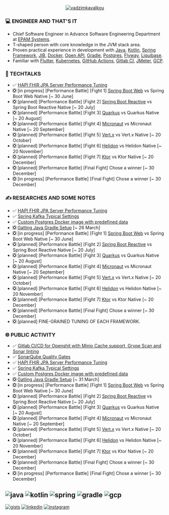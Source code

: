 <p align="center"><a href="https://github.com/fragaly" target="blank"><img align="center" src="https://github-readme-stats.vercel.app/api?username=fragaly&theme=dark&show_icons=true&count_private=true&include_all_commits=true" alt="vadzimkavalkou" /></a></p>

### 💻 ENGINEER AND THAT'S IT

*  Chief Software Engineer in Advance Software Engineering Department at [EPAM Systems](http://epam.com/).
*  T-shaped person with core knowledge in the JVM stack area. 
*  Proven practical experience in development with [Java](https://www.java.com/en/), [Kotlin](https://kotlinlang.org/), [Spring Framework](https://spring.io/projects/spring-boot), [JIB](https://github.com/GoogleContainerTools/jib), [Docker](https://www.docker.com/), [Open API](https://www.openapis.org/), [Gradle](https://gradle.org/), [Postgres](https://www.postgresql.org/), [Flyway](https://flywaydb.org/), [Liquibase](https://www.liquibase.org/).
*  Familiar with [Flutter](https://flutter.dev/), [Kubernetes](https://kubernetes.io/docs/concepts/overview/what-is-kubernetes/), [GitHub Actions](https://github.com/features/actions), [Gitlab CI](https://docs.gitlab.com/ee/ci/), [JMeter](https://jmeter.apache.org/), [GCP](https://cloud.google.com/gcp/).

### 🎥 TECHTALKS

* ✅	[HAPI FHIR JPA Server Performance Tuning](https://wearecommunity.io/events/aen-meetup-performance-investigations-hapi-fhir-jpa-server-tuning/talks/16982)
* ❎ [in progress] [Performance Battle] [Fight 1] [Spring Boot Web](https://docs.spring.io/spring-framework/docs/current/reference/html/web.html) vs Spring Boot Web Native [~ 30 June]
* ❎ [planned] [Performance Battle] [Fight 2] [Spring Boot Reactive](https://docs.spring.io/spring-framework/docs/current/reference/html/web-reactive.html) vs Spring Boot Reactive Native [~ 20 July]
* ❎ [planned] [Performance Battle] [Fight 3] [Quarkus](https://quarkus.io/) vs Quarkus Native [~ 20 August]
* ❎ [planned] [Performance Battle] [Fight 4] [Micronaut](https://micronaut.io/) vs Micronaut Native [~ 20 September]
* ❎ [planned] [Performance Battle] [Fight 5] [Vert.x](https://vertx.io/) vs Vert.x Native [~ 20 October]
* ❎ [planned] [Performance Battle] [Fight 6] [Helidon](https://helidon.io/) vs Helidon Native [~ 20 November]
* ❎ [planned] [Performance Battle] [Fight 7] [Ktor](https://ktor.io/) vs Ktor Native [~ 20 December]
* ❎ [planned] [Performance Battle] [Final Fight] Chose a winner [~ 30 December]
* ❎ [in progress] [Performance Battle] [Final Fight] Chose a winner [~ 30 December]

### ✍️ RESEARCHES AND SOME NOTES

* ✅	[HAPI FHIR JPA Server Performance Tuning](https://github.com/fragaLY/blog/blob/main/hapi-fhir-jpaserver/HAPI-FHIR-JPASERVER.md)
* ✅	[Spring Kafka Typical Settings](https://github.com/fragaLY/blog/blob/main/spring-kafka/SPRING-KAFKA-TYPICAL-SETTINGS.md)
* ✅	[Custom Postgres Docker image with predefined data](https://github.com/fragaLY/blog/blob/main/postgres-custom-image/POSTGRES-CUSTOM-IMAGE.md)
* ❎ [Gatling Java Gradle Setup]() [~ 26 March]
* ❎ [in progress] [Performance Battle] [Fight 1] [Spring Boot Web](https://docs.spring.io/spring-framework/docs/current/reference/html/web.html) vs Spring Boot Web Native [~ 30 June]
* ❎ [planned] [Performance Battle] [Fight 2] [Spring Boot Reactive](https://docs.spring.io/spring-framework/docs/current/reference/html/web-reactive.html) vs Spring Boot Reactive Native [~ 20 July]
* ❎ [planned] [Performance Battle] [Fight 3] [Quarkus](https://quarkus.io/) vs Quarkus Native [~ 20 August]
* ❎ [planned] [Performance Battle] [Fight 4] [Micronaut](https://micronaut.io/) vs Micronaut Native [~ 20 September]
* ❎ [planned] [Performance Battle] [Fight 5] [Vert.x](https://vertx.io/) vs Vert.x Native [~ 20 October]
* ❎ [planned] [Performance Battle] [Fight 6] [Helidon](https://helidon.io/) vs Helidon Native [~ 20 November]
* ❎ [planned] [Performance Battle] [Fight 7] [Ktor](https://ktor.io/) vs Ktor Native [~ 20 December]
* ❎ [planned] [Performance Battle] [Final Fight] Chose a winner [~ 30 December]
* ❎ [planned] FINE-GRAINED TUNING OF EACH FRAMEWORK.

### 🌐 PUBLIC ACTIVITY

* ✅	[Gitlab CI/CD for Openshit with Minio Cache support, Grype Scan and Sonar linting](https://www.linkedin.com/posts/vadzimkavalkou_gitlab-cicd-for-openshit-with-minio-cache-activity-6925076570030137344-7hw1?utm_source=linkedin_share&utm_medium=member_desktop_web)
* ✅	[SonarQube Quality Gates](https://www.linkedin.com/posts/vadzimkavalkou_quality-sonarqube-pipeline-activity-6927978778790879232-NjO8?utm_source=linkedin_share&utm_medium=member_desktop_web)
* ✅	[HAPI FHIR JPA Server Performance Tuning](https://www.linkedin.com/posts/vadzimkavalkou_github-fragalyblog-my-technical-investigations-activity-6930854021268131840-RXhV?utm_source=linkedin_share&utm_medium=member_desktop_web)
* ✅ [Spring Kafka Typical Settings](https://www.linkedin.com/posts/vadzimkavalkou_github-fragalyblog-my-technical-investigations-activity-6933311242644152320-h1hN?utm_source=linkedin_share&utm_medium=member_desktop_web)
* ✅ [Custom Postgres Docker image with predefined data](https://www.linkedin.com/posts/vadzimkavalkou_github-fragalyblog-my-technical-investigations-activity-6935504139665747969-7bzN?utm_source=linkedin_share&utm_medium=member_desktop_web)
* ❎ [Gatling Java Gradle Setup]() [~ 31 March]
* ❎ [in progress] [Performance Battle] [Fight 1] [Spring Boot Web](https://docs.spring.io/spring-framework/docs/current/reference/html/web.html) vs Spring Boot Web Native [~ 30 June]
* ❎ [planned] [Performance Battle] [Fight 2] [Spring Boot Reactive](https://docs.spring.io/spring-framework/docs/current/reference/html/web-reactive.html) vs Spring Boot Reactive Native [~ 20 July]
* ❎ [planned] [Performance Battle] [Fight 3] [Quarkus](https://quarkus.io/) vs Quarkus Native [~ 20 August]
* ❎ [planned] [Performance Battle] [Fight 4] [Micronaut](https://micronaut.io/) vs Micronaut Native [~ 20 September]
* ❎ [planned] [Performance Battle] [Fight 5] [Vert.x](https://vertx.io/) vs Vert.x Native [~ 20 October]
* ❎ [planned] [Performance Battle] [Fight 6] [Helidon](https://helidon.io/) vs Helidon Native [~ 20 November]
* ❎ [planned] [Performance Battle] [Fight 7] [Ktor](https://ktor.io/) vs Ktor Native [~ 20 December]
* ❎ [planned] [Performance Battle] [Final Fight] Chose a winner [~ 30 December]
* ❎ [in progress] [Performance Battle] [Final Fight] Chose a winner [~ 30 December]

![java](https://img.shields.io/static/v1?logo=java&style=for-the-badge&label=java&message=advanced)
![kotlin](https://img.shields.io/static/v1?logo=kotlin&style=for-the-badge&label=kotlin&message=intermediate)
![spring](https://img.shields.io/static/v1?logo=spring&style=for-the-badge&label=spring&message=advanced)
![gradle](https://img.shields.io/static/v1?logo=gradle&style=for-the-badge&label=gradle&message=intermediate)
![gcp](https://img.shields.io/static/v1?logo=googlecloud&style=for-the-badge&label=GCP&message=intermediate)
-------------
[ ![gists](https://img.shields.io/static/v1?logo=github&style=for-the-badge&label=gists&message=fragaLY)](https://gist.github.com/fragaLY)
[ ![linkedin](https://img.shields.io/static/v1?logo=linkedin&style=for-the-badge&label=linkedin&message=vadzimkavalkou)](https://www.linkedin.com/in/vadzimkavalkou/)
[ ![instagram](https://img.shields.io/static/v1?logo=instagram&style=for-the-badge&label=instagram&message=marnotrawny.syn)](https://www.instagram.com/marnotrawny.syn/)
